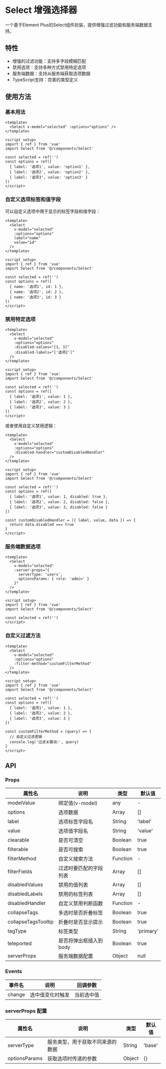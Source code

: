# Select 增强选择器

一个基于Element Plus的Select组件封装，提供增强过滤功能和服务端数据支持。

## 特性

- 增强的过滤功能：支持多字段模糊匹配
- 禁用选项：支持多种方式禁用特定选项
- 服务端数据：支持从服务端获取选项数据
- TypeScript支持：完善的类型定义

## 使用方法

### 基本用法

```vue
<template>
  <Select v-model="selected" :options="options" />
</template>

<script setup>
import { ref } from 'vue'
import Select from '@/components/Select'

const selected = ref('')
const options = ref([
  { label: '选项1', value: 'option1' },
  { label: '选项2', value: 'option2' },
  { label: '选项3', value: 'option3' }
])
</script>
```

### 自定义选项标签和值字段

可以自定义选项中用于显示的标签字段和值字段：

```vue
<template>
  <Select 
    v-model="selected" 
    :options="options" 
    label="name" 
    value="id" 
  />
</template>

<script setup>
import { ref } from 'vue'
import Select from '@/components/Select'

const selected = ref('')
const options = ref([
  { name: '选项1', id: 1 },
  { name: '选项2', id: 2 },
  { name: '选项3', id: 3 }
])
</script>
```

### 禁用特定选项

```vue
<template>
  <Select 
    v-model="selected" 
    :options="options" 
    :disabled-values="[1, 3]"
    :disabled-labels="['选项2']"
  />
</template>

<script setup>
import { ref } from 'vue'
import Select from '@/components/Select'

const selected = ref('')
const options = ref([
  { label: '选项1', value: 1 },
  { label: '选项2', value: 2 },
  { label: '选项3', value: 3 }
])
</script>
```

或者使用自定义禁用逻辑：

```vue
<template>
  <Select 
    v-model="selected" 
    :options="options" 
    :disabled-handler="customDisabledHandler"
  />
</template>

<script setup>
import { ref } from 'vue'
import Select from '@/components/Select'

const selected = ref('')
const options = ref([
  { label: '选项1', value: 1, disabled: true },
  { label: '选项2', value: 2, disabled: false },
  { label: '选项3', value: 3, disabled: false }
])

const customDisabledHandler = ({ label, value, data }) => {
  return data.disabled === true
}
</script>
```

### 服务端数据选项

```vue
<template>
  <Select 
    v-model="selected" 
    :server-props="{
      serverType: 'users',
      optionsParams: { role: 'admin' }
    }"
  />
</template>

<script setup>
import { ref } from 'vue'
import Select from '@/components/Select'

const selected = ref('')
</script>
```

### 自定义过滤方法

```vue
<template>
  <Select 
    v-model="selected" 
    :options="options"
    :filter-method="customFilterMethod"
  />
</template>

<script setup>
import { ref } from 'vue'
import Select from '@/components/Select'

const selected = ref('')
const options = ref([
  { label: '选项1', value: 1 },
  { label: '选项2', value: 2 },
  { label: '选项3', value: 3 }
])

const customFilterMethod = (query) => {
  // 自定义过滤逻辑
  console.log('过滤关键词:', query)
}
</script>
```

## API

### Props

| 属性名 | 说明 | 类型 | 默认值 |
| --- | --- | --- | --- |
| modelValue | 绑定值(v-model) | any | - |
| options | 选项数据 | Array | [] |
| label | 选项标签字段名 | String | 'label' |
| value | 选项值字段名 | String | 'value' |
| clearable | 是否可清空 | Boolean | true |
| filterable | 是否可搜索 | Boolean | true |
| filterMethod | 自定义搜索方法 | Function | - |
| filterFields | 过滤时要匹配的字段列表 | Array | [] |
| disabledValues | 禁用的值列表 | Array | [] |
| disabledLabels | 禁用的标签列表 | Array | [] |
| disabledHandler | 自定义禁用判断函数 | Function | - |
| collapseTags | 多选时是否折叠标签 | Boolean | true |
| collapseTagsTooltip | 折叠时是否显示提示 | Boolean | true |
| tagType | 标签类型 | String | 'primary' |
| teleported | 是否将弹出框插入到body | Boolean | true |
| serverProps | 服务端数据配置 | Object | null |

### Events

| 事件名 | 说明 | 回调参数 |
| --- | --- | --- |
| change | 选中值变化时触发 | 当前选中值 |

### serverProps 配置

| 属性名 | 说明 | 类型 | 默认值 |
| --- | --- | --- | --- |
| serverType | 服务类型，用于获取不同来源的数据 | String | 'base' |
| optionsParams | 获取选项时传递的参数 | Object | {} | 
